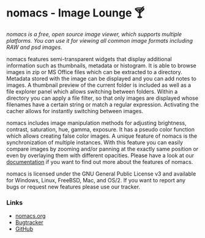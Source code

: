 # nomacs - Image Lounge 🍸
_nomacs is a free, open source image viewer, which supports multiple platforms. You can use it for viewing all common image formats including RAW and psd images._

nomacs features semi-transparent widgets that display additional information such as thumbnails, metadata or histogram. It is able to browse images in zip or MS Office files which can be extracted to a directory. Metadata stored with the image can be displayed and you can add notes to images. A thumbnail preview of the current folder is included as well as a file explorer panel which allows switching between folders. Within a directory you can apply a file filter, so that only images are displayed whose filenames have a certain string or match a regular expression. Activating the cacher allows for instantly switching between images.

nomacs includes image manipulation methods for adjusting brightness, contrast, saturation, hue, gamma, exposure. It has a pseudo color function which allows creating false color images. A unique feature of nomacs is the synchronization of multiple instances. With this feature you can easily compare images by zooming and/or panning at the exactly same position or even by overlaying them with different opacities. Please have a look at our [documentation](http://nomacs.org/documentation) if you want to find out more about the features of nomacs.

nomacs is licensed under the GNU General Public License v3 and available for Windows, Linux, FreeBSD, Mac, and OS/2. If you want to report any bugs or request new features please use our tracker.

### Links
- [nomacs.org](http://nomacs.org)
- [Bugtracker](http://www.nomacs.org/redmine/projects/nomacs)
- [GitHub](https://github.com/nomacs)
